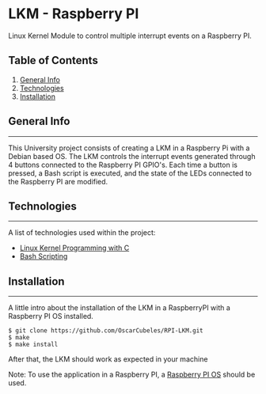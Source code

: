 # LKM - Raspberry PI
Linux Kernel Module to control multiple interrupt events on a Raspberry PI.


## Table of Contents
1. [General Info](#general-info)
2. [Technologies](#technologies)
3. [Installation](#installation)

## General Info
***
This University project consists of creating a LKM in a Raspberry Pi with a Debian based OS. The LKM controls the interrupt events generated through 4 buttons connected to the Raspberry PI GPIO's. Each time a button is pressed, a Bash script is executed, and the state of the LEDs connected to the Raspberry PI are modified.

## Technologies
***
A list of technologies used within the project:
* [Linux Kernel Programming with C](http://derekmolloy.ie/kernel-gpio-programming-buttons-and-leds/)
* [Bash Scripting](https://devhints.io/bash)

## Installation
***
A little intro about the installation of the LKM in a RaspberryPI with a Raspberry PI OS installed. 
```
$ git clone https://github.com/OscarCubeles/RPI-LKM.git
$ make
$ make install
```
After that, the LKM should work as expected in your machine

Note: To use the application in a Raspberry PI, a [Raspberry PI OS](https://www.raspberrypi.com/software/operating-systems/) should be used.



